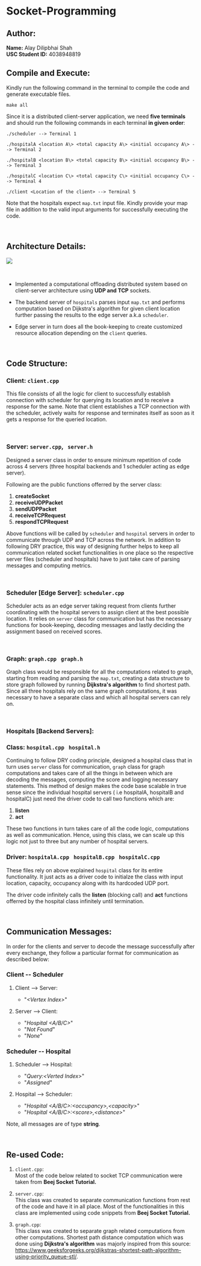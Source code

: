# Socket-Programming

## Author:
**Name:** Alay Dilipbhai Shah <br>
**USC Student ID:** 4038948819

## Compile and Execute:

Kindly run the following command in the terminal to compile the code and generate executable files.

```
make all
```

Since it is a distributed client-server application, we need **five terminals** and should run the following commands in each terminal **in given order**:

```
./scheduler --> Terminal 1

./hospitalA <location A\> <total capacity A\> <initial occupancy A\> --> Terminal 2

./hospitalB <location B\> <total capacity B\> <initial occupancy B\> --> Terminal 3

./hospitalC <location C\> <total capacity C\> <initial occupancy C\> --> Terminal 4

./client <Location of the client> --> Terminal 5

```

Note that the hospitals expect `map.txt` input file. Kindly provide your map file in addition to the valid input arguments for successfully executing the code.

&nbsp;
## Architecture Details:

<img src = "https://user-images.githubusercontent.com/25189188/115893228-cd8c0300-a40c-11eb-8ecf-d76fb1268a08.png">

&nbsp;

* Implemented a computational offloading distributed system based on client-server architecture using **UDP and TCP** sockets.
  
* The backend server of `hospitals` parses input `map.txt` and performs computation based on  Dijkstra's algorithm for given client location further passing the results to the edge server a.k.a `scheduler`.

* Edge server in turn does all the book-keeping to create customized resource allocation depending on the `client` queries.

&nbsp;
## Code Structure:

### **Client:** `client.cpp` <br>
This file consists of all the logic for client to successfully establish connection with scheduler for querying its location and to receive a response for the same. Note that client establishes a TCP connection with the scheduler, actively waits for response and terminates itself as soon as it gets a response for the queried location. 

&nbsp;

### **Server:** `server.cpp`, &nbsp; `server.h`<br>
Designed a server class in order to ensure minimum repetition of code across 4 servers (three hospital backends and 1 scheduler acting as edge server). <br>


Following are the public functions offerred by the server class:
1. **createSocket**
2. **receiveUDPPacket**
3. **sendUDPPacket**
4. **receiveTCPRequest**
5. **respondTCPRequest**

Above functions will be called by `scheduler` and `hospital` servers in order to communicate through UDP and TCP across the network. In addition to following DRY practice, this way of designing further helps to keep all communication related socket functionalities in one place so the respective server files (scheduler and hospitals) have to just take care of parsing messages and computing metrics. 

&nbsp;

### **Scheduler [Edge Server]:** `scheduler.cpp` <br>
Scheduler acts as an edge server taking request from clients further coordinating with the hospital servers to assign client at the best possible location. It relies on `server` class for communication but has the necessary functions for book-keeping, decoding messages and lastly deciding the assignment based on received scores.

&nbsp;
### **Graph:** `graph.cpp` &nbsp; `graph.h` <br>
Graph class would be responsible for all the computations related to graph, starting from reading and parsing the `map.txt`, creating a data structure to store graph followed by running **Dijkstra's algorithm** to find shortest path. Since all three hospitals rely on the same graph computations, it was necessary to have a separate class and which all hospital servers can rely on.

&nbsp;
### **Hospitals [Backend Servers]:**
### Class: `hospital.cpp` &nbsp; `hospital.h` <br>
Continuing to follow DRY coding principle, designed a hospital class that in turn uses `server` class for communication, `graph` class for graph computations and takes care of all the things in between which are decoding the messages, computing the score and logging necessary statements. This method of design makes the code base scalable in true sense since the individual hospital servers ( i.e hospitalA, hospitalB and hospitalC) just need the driver code to call two functions which are:

1. **listen**
2. **act**

These two functions in turn takes care of all the code logic, computations as well as communication. Hence, using this class, we can scale up this logic not just to three but any number of hospital servers.

### Driver: `hospitalA.cpp` &nbsp; `hospitalB.cpp` &nbsp; `hospitalC.cpp`

These files rely on above explained `hospital` class for its entire functionality. It just acts as a driver code to initialze the class with input location, capacity, occupancy along with its hardcoded UDP port. 

The driver code infinitely calls the **listen** (blocking call) and **act** functions offerred by the hospital class infinitely until termination.

&nbsp;
## Communication Messages:

In order for the clients and server to decode the message successfully after every exchange, they follow a particular format for communication as described below:

### **Client -- Scheduler**
1. Client --> Server: 
   * "_<Vertex Index\>_"
  
2. Server --> Client: 
    * "_Hospital <A/B/C>_"
    * "_Not Found_"
    * "_None_"

### **Scheduler -- Hospital**
1. Scheduler --> Hospital: 
    * "_Query:<Verted Index\>_"
    * "_Assigned_"
  
2. Hospital --> Scheduler: 
    * "_Hospital <A/B/C>:<occupancy\>,<capacity\>_"
    * "_Hospital <A/B/C>:<score\>,<distance\>_"

Note, all messages are of type **string**.

&nbsp;

## Re-used Code:
1. `client.cpp`: <br>
Most of the code below related to socket TCP communication were taken from **Beej Socket Tutorial.**

2. `server.cpp`: <br>
This class was created to separate communication functions from rest of the code and have it in all place. Most of the functionalities in this class are implemented using code snippets from **Beej Socket Tutorial.**

1. `graph.cpp`: <br>
This class was created to separate graph related computations from other computations. Shortest path distance computation which was done using **Dijkstra's algorithm** was majorly inspired from this source: https://www.geeksforgeeks.org/dijkstras-shortest-path-algorithm-using-priority_queue-stl/.